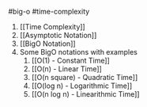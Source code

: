 #big-o #time-complexity 

1. [[Time Complexity]]
2. [[Asymptotic Notation]]
3. [[BigO Notation]]
4. Some BigO notations with examples
	1. [[O(1) - Constant Time]]
	2. [[O(n) - Linear Time]]
	3. [[O(n square) - Quadratic Time]]
	4. [[O(log n) - Logarithmic Time]]
	5. [[O(n log n) - Linearithmic Time]]
